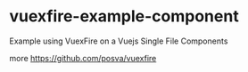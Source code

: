 # vuexfire-example-component
 Example using VuexFire on a Vuejs Single File Components

 more https://github.com/posva/vuexfire
